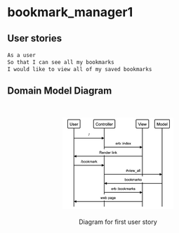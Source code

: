 # bookmark_manager1

## User stories

```
As a user
So that I can see all my bookmarks
I would like to view all of my saved bookmarks
```

## Domain Model Diagram
<br>
<p align="center">
  <img src="https://github.com/Sumner1185/bookmark_manager1/blob/master/diagrams/user_story1.png" width="50%">
  <br><br>
 Diagram for first user story
